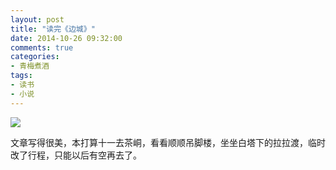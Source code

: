 ```yaml
---
layout: post
title: "读完《边城》"
date: 2014-10-26 09:32:00
comments: true
categories:
- 青梅煮酒
tags:
- 读书
- 小说
---
```


![](http://pic.yupoo.com/leninlee/E9VMRoII/medish.jpg)

文章写得很美，本打算十一去茶峒，看看顺顺吊脚楼，坐坐白塔下的拉拉渡，临时改了行程，只能以后有空再去了。
